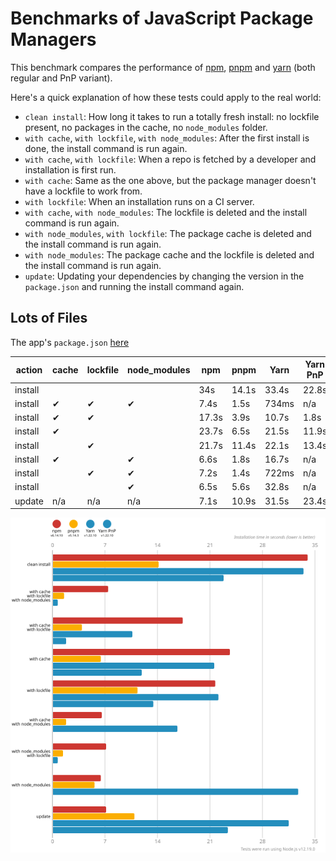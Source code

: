 # Benchmarks of JavaScript Package Managers

This benchmark compares the performance of [npm](https://github.com/npm/cli), [pnpm](https://github.com/pnpm/pnpm) and [yarn](https://github.com/yarnpkg/yarn) (both regular and PnP variant).

Here's a quick explanation of how these tests could apply to the real world:

- `clean install`: How long it takes to run a totally fresh install: no lockfile present, no packages in the cache, no `node_modules` folder.
- `with cache`, `with lockfile`, `with node_modules`: After the first install is done, the install command is run again.
- `with cache`, `with lockfile`: When a repo is fetched by a developer and installation is first run.
- `with cache`: Same as the one above, but the package manager doesn't have a lockfile to work from.
- `with lockfile`: When an installation runs on a CI server.
- `with cache`, `with node_modules`: The lockfile is deleted and the install command is run again.
- `with node_modules`, `with lockfile`: The package cache is deleted and the install command is run again.
- `with node_modules`: The package cache and the lockfile is deleted and the install command is run again.
- `update`: Updating your dependencies by changing the version in the `package.json` and running the install command again.

## Lots of Files

The app's `package.json` [here](./fixtures/alotta-files/package.json)

| action  | cache | lockfile | node_modules| npm | pnpm | Yarn | Yarn PnP |
| ---     | ---   | ---      | ---         | --- | --- | --- | --- |
| install |       |          |             | 34s | 14.1s | 33.4s | 22.8s |
| install | ✔     | ✔        | ✔           | 7.4s | 1.5s | 734ms | n/a |
| install | ✔     | ✔        |             | 17.3s | 3.9s | 10.7s | 1.8s |
| install | ✔     |          |             | 23.7s | 6.5s | 21.5s | 11.9s |
| install |       | ✔        |             | 21.7s | 11.4s | 22.1s | 13.4s |
| install | ✔     |          | ✔           | 6.6s | 1.8s | 16.7s | n/a |
| install |       | ✔        | ✔           | 7.2s | 1.4s | 722ms | n/a |
| install |       |          | ✔           | 6.5s | 5.6s | 32.8s | n/a |
| update  | n/a   | n/a      | n/a         | 7.1s | 10.9s | 31.5s | 23.4s |

![Graph of the alotta-files results](./results/imgs/alotta-files.svg)